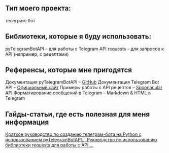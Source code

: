 ## Тип моего проекта:
телеграм-бот

## Библиотеки, которые я буду использовать:
pyTelegramBotAPI – для работы с Telegram API
requests – для запросов к API (например, с рецептами)

## Референсы, которые мне пригодятся
Документация pyTelegramBotAPI – [GitHub](https://github.com/eternnoir/pyTelegramBotAPI)
Документация Telegram Bot API – [Официальный сайт](https://core.telegram.org/bots/api)
Примеры работы с API рецептов – [Spoonacular API](https://spoonacular.com/food-api) 
Форматирование сообщений в Telegram – Markdown & HTML в Telegram

## Гайды-статьи, где есть полезная для меня информация
[Краткое руководство по созданию телеграм-бота на Python с использованием pyTelegramBotAPI... ](https://habr.com/ru/companies/infopulse/articles/428347/)
[Руководство по использованию библиотеки requests для работы с API ... ](https://realpython.com/python-requests/)
